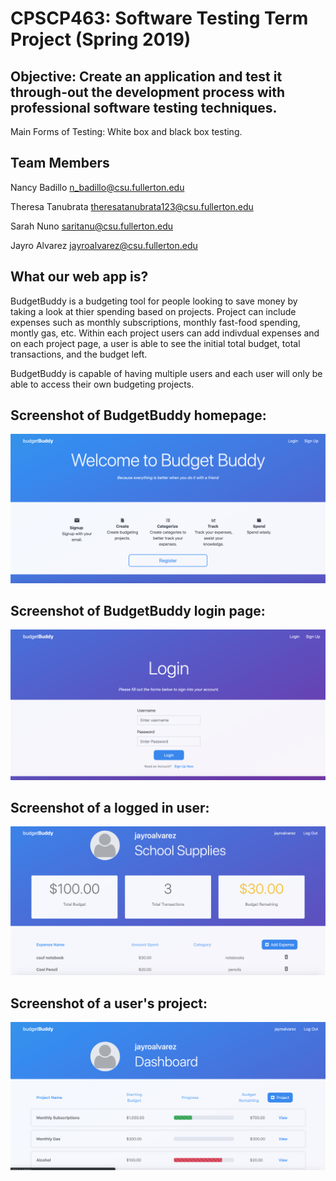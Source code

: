 # CPSCP463: Software Testing Term Project (Spring 2019)
## Objective: Create an application and test it through-out the development process with professional software testing techniques. 
Main Forms of Testing: White box and black box testing.

## Team Members

Nancy Badillo n_badillo@csu.fullerton.edu

Theresa Tanubrata theresatanubrata123@csu.fullerton.edu

Sarah Nuno saritanu@csu.fullerton.edu

Jayro Alvarez jayroalvarez@csu.fullerton.edu

## What our web app is?
BudgetBuddy is a budgeting tool for people looking to save money by taking a look at thier spending based on projects. Project can include expenses such as monthly subscriptions, monthly fast-food spending, montly gas, etc. Within each project users can add indivdual expenses and on each project page, a user is able to see the initial total budget, total transactions, and the budget left.

BudgetBuddy is capable of having multiple users and each user will only be able to access their own budgeting projects.

## Screenshot of BudgetBuddy homepage:
![Image of homepage](https://raw.githubusercontent.com/jalvarez24/463-Software-Testing-Project/master/budgetproject/BudgetBuddy%20Images/1.png)

## Screenshot of BudgetBuddy login page:
![Image of homepage](https://raw.githubusercontent.com/jalvarez24/463-Software-Testing-Project/master/budgetproject/BudgetBuddy%20Images/2.png)

## Screenshot of a logged in user:
![Image of homepage](https://raw.githubusercontent.com/jalvarez24/463-Software-Testing-Project/master/budgetproject/BudgetBuddy%20Images/3.png)

## Screenshot of a user's project:
![Image of homepage](https://raw.githubusercontent.com/jalvarez24/463-Software-Testing-Project/master/budgetproject/BudgetBuddy%20Images/4.png)
